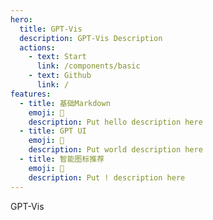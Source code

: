 ```yaml
---
hero:
  title: GPT-Vis
  description: GPT-Vis Description
  actions:
    - text: Start
      link: /components/basic
    - text: Github
      link: /
features:
  - title: 基础Markdown
    emoji: 💎
    description: Put hello description here
  - title: GPT UI
    emoji: 🌈
    description: Put world description here
  - title: 智能图标推荐
    emoji: 🚀
    description: Put ! description here
---
```


GPT-Vis

